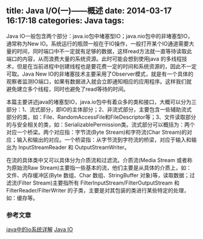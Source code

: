 title: Java I/O(一)——概述
date: 2014-03-17 16:17:18
categories: Java
tags:
---
Java IO一般包含两个部分：java.io包中堵塞型IO；java.nio包中的非堵塞型IO，通常称为New IO。系统运行的瓶颈一般在于IO操作，一般打开某个IO通道需要大量的时间，同时端口中不一定就有足够的数据，这样read方法就一直等待读取此端口的内容，从而浪费大量的系统资源。此时可能会想到使用java 的多线程技术，但是在当前进程中创建线程也是要花费一定的时间和系统资源的，因此不一定可取。Java New IO的非堵塞技术主要采用了Observer模式，就是有一个具体的观察者监测IO端口，如果有数据进入就会立即通知相应的应用程序。这样我们就避免建立多个线程，同时也避免了read等待的时间。

本篇主要讲述java的堵塞型IO，java.io包中有着众多的类和接口，大概可以分为三部分：1、流式部分，即IO的主体部分；2、非流式部分，主要包含一些辅助流式部分的类，如：File、RandomAccessFile和FileDescriptor等；3、文件读取部分的与安全相关的类，如：SerializablePermission类。流式部分可以概括为：两个对应一个桥梁。两个对应指：字节流(Byte Stream)和字符流(Char Stream)的对应；输入和输出的对应。一个桥梁指：从字节流到字符流的桥梁，对应于输入和输出为 InputStreamReader 和 OutputStreamWriter。

在流的具体类中又可以具体分为介质流和过滤流。介质流(Media Stream 或者称为原始流Raw Stream)主要指一些基本的流，他们主要是从具体的介质上，如：文件、内存缓冲区(Byte 数组、Char 数组、StringBuffer 对象)等，读取数据；过滤流(Filter Stream)主要指所有 FilterInputStream/FilterOutputStream 和 FilterReader/FilterWriter 的子类，主要是对其包装的类进行某些特定的处理，如：缓存等。

### 参考文章
[java中的io系统详解](http://blog.csdn.net/ilibaba/article/details/3955799)
[Java IO](http://m.blog.csdn.net/blog/baobeiSimple/1713797)